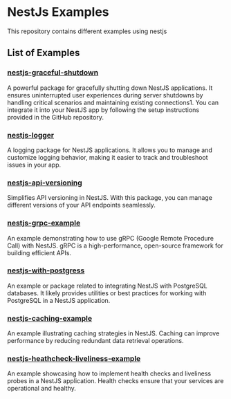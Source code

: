 # NestJs Examples

This repository contains different examples using nestjs 

## List of Examples

### [nestjs-graceful-shutdown](./nestjs-api-versioning/README.md)

A powerful package for gracefully shutting down NestJS applications. It ensures uninterrupted user experiences during server shutdowns by handling critical scenarios and maintaining existing connections1. You can integrate it into your NestJS app by following the setup instructions provided in the GitHub repository. 

### [nestjs-logger](./nestjs-logger/readme.md)

A logging package for NestJS applications. It allows you to manage and customize logging behavior, making it easier to track and troubleshoot issues in your app.

### [nestjs-api-versioning](./nestjs-api-versioning//README.md)

Simplifies API versioning in NestJS. With this package, you can manage different versions of your API endpoints seamlessly.

### [nestjs-grpc-example](./nestjs-grpc-example/README.md)

An example demonstrating how to use gRPC (Google Remote Procedure Call) with NestJS. gRPC is a high-performance, open-source framework for building efficient APIs.

### [nestjs-with-postgress](./nestjs-with-postgress/README.md)

An example or package related to integrating NestJS with PostgreSQL databases. It likely provides utilities or best practices for working with PostgreSQL in a NestJS application.

### [nestjs-caching-example ](./nestjs-caching-example/README.md)
An example illustrating caching strategies in NestJS. Caching can improve performance by reducing redundant data retrieval operations.

### [nestjs-heathcheck-liveliness-example](/nestjs-heathcheck-liveliness-example/README.md) 

An example showcasing how to implement health checks and liveliness probes in a NestJS application. Health checks ensure that your services are operational and healthy.